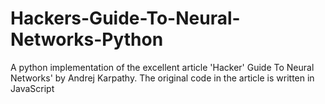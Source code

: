 # Hackers-Guide-To-Neural-Networks-Python
A python implementation of the excellent article 'Hacker' Guide To Neural Networks' by Andrej Karpathy. The original code in the article is written in JavaScript 

